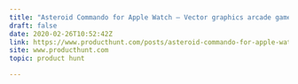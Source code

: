 ```yaml
---
title: "Asteroid Commando for Apple Watch — Vector graphics arcade game for your wrist."
draft: false
date: 2020-02-26T10:52:42Z
link: https://www.producthunt.com/posts/asteroid-commando-for-apple-watch?utm_medium=RSS&utm_source=hune
site: www.producthunt.com
topic: product hunt  

---
```

